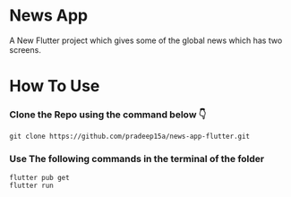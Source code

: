 # News App
A New Flutter project which gives some of the global news which has two screens. 

# How To Use 
### Clone the Repo using the command below :point_down:
```
git clone https://github.com/pradeep15a/news-app-flutter.git
```
### Use The following commands in the terminal of the folder
``` 
flutter pub get
flutter run
```
